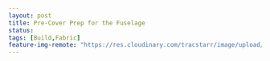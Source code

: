 ```yaml
---
layout: post
title: Pre-Cover Prep for the Fuselage
status: 
tags: [Build,Fabric]
feature-img-remote: "https://res.cloudinary.com/tracstarr/image/upload/c_fill,g_auto,h_250,w_970/v1545770041/Kitfox/20190206_115639.jpg"
---
```

